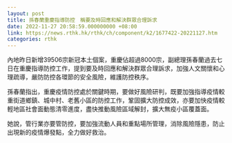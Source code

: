 ```yaml
---
layout: post
title: 孫春蘭重慶指導防控　稱要及時回應和解決群眾合理訴求
date: 2022-11-27 20:58:59.000000000 +08:00
link: https://news.rthk.hk/rthk/ch/component/k2/1677422-20221127.htm
categories: rthk
---
```


內地昨日新增39506宗新冠本土個案，重慶佔超過8000宗，副總理孫春蘭過去七日在重慶指導防控工作，提到要及時回應和解決群眾合理訴求，加強人文關懷和心理疏導，嚴防防控各環節的安全風險，維護防控秩序。

孫春蘭指出，重慶疫情防控處於關鍵時期，要做好風險研判，既要加強指導疫情較重街道鄉鎮、城中村、老舊小區的防控工作，鞏固擴大防控成效，亦要加快疫情較輕地區社會面動態清零進度，盡快推動風險區域解封，擴大無疫小區覆蓋面。

她說，管行業亦要管防控，要加強流動人員和重點場所管理，消除風險隱患，防止出現新的疫情爆發點，全力做好救治。
